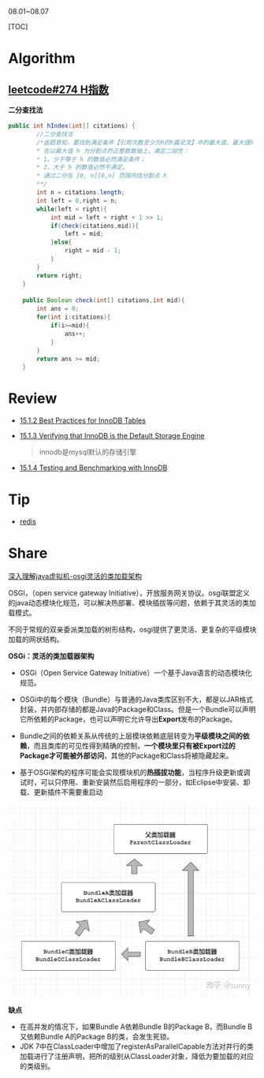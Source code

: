 08.01~08.07

[TOC]

# Algorithm

## [leetcode#274 H指数](https://leetcode.cn/problems/h-index/submissions/)

**二分查找法**

```java
public int hIndex(int[] citations) {
        //二分查找法
        /*由题意知，要找到满足条件【引用次数至少为h的h篇论文】中的最大值，最大值h
        * 在以最大值 h 为分割点的正整数数轴上，满足二段性：
        * 1、少于等于 h 的数值必然满足条件；
        * 2、大于 h 的数值必然不满足。
        * 通过二分在 [0, n][0,n] 范围内找分割点 h
        **/
        int n = citations.length;
        int left = 0,right = n;
        while(left < right){
            int mid = left + right + 1 >> 1; 
            if(check(citations,mid)){
                left = mid;
            }else{
                right = mid - 1;
            }
        }
        return right;
    }

    public Boolean check(int[] citations,int mid){
        int ans = 0;
        for(int i:citations){
            if(i>=mid){
                ans++;
            }
        }
        return ans >= mid;
    }
```



# Review

- [15.1.2 Best Practices for InnoDB Tables](https://dev.mysql.com/doc/refman/8.0/en/innodb-best-practices.html)

- [15.1.3 Verifying that InnoDB is the Default Storage Engine](https://dev.mysql.com/doc/refman/8.0/en/innodb-check-availability.html)

  > innodb是mysql默认的存储引擎

- [15.1.4 Testing and Benchmarking with InnoDB](https://dev.mysql.com/doc/refman/8.0/en/innodb-benchmarking.html)


# Tip
- [redis](./Tip/redis.md)

# Share

[深入理解java虚拟机-osgi灵活的类加载架构](https://www.zhihu.com/search?type=content&q=%E6%B7%B1%E5%85%A5%E7%90%86%E8%A7%A3Java%E8%99%9A%E6%8B%9F%E6%9C%BA%20osgi)

OSGI，（open service gateway Initiative），开放服务网关协议。osgi联盟定义的java动态模块化规范，可以解决热部署、模块插拔等问题，依赖于其灵活的类加载模式。

不同于常规的双亲委派类加载的树形结构，osgi提供了更灵活、更复杂的平级模块加载的网状结构。

**OSGi：灵活的类加载器架构**

- OSGi（Open Service Gateway Initiative）一个基于Java语言的动态模块化规范。

- OSGi中的每个模块（Bundle）与普通的Java类库区别不大，都是以JAR格式封装，并内部存储的都是Java的Package和Class。但是一个Bundle可以声明它所依赖的Package，也可以声明它允许导出**Export**发布的Package。

- Bundle之间的依赖关系从传统的上层模块依赖底层转变为**平级模块之间的依赖**，而且类库的可见性得到精确的控制，**一个模块里只有被Export过的Package才可能被外部访问**，其他的Package和Class将被隐藏起来。
- 基于OSGi架构的程序可能会实现模块机的**热插拔功能**，当程序升级更新或调试时，可以只停用、重新安装然后启用程序的一部分，如Eclipse中安装、卸载、更新插件不需要重启动

![img](https://github.com/lission/markdownPics/blob/main/java/osgi-%E7%BD%91%E7%8A%B6%E4%BE%9D%E8%B5%96.jpeg?raw=true)

**缺点**

- 在高并发的情况下，如果Bundle A依赖Bundle B的Package B，而Bundle B又依赖Bundle A的Package B的类，会发生死锁。
- JDK 7中在ClassLoader中增加了registerAsParallelCapable方法对并行的类加载进行了注册声明，把所的级别从ClassLoader对象，降低为要加载的对应的类级别。
